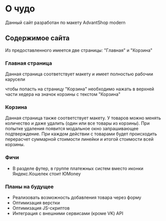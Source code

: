 # О чудо
Данный сайт разработан по макету AdvantShop modern

## Содержимое сайта
Из предоставленного имеется две страницы: "Главная" и "Корзина"

### Главная страница
Данная страница соответствует макету и имеет полностью рабочии карусели

чтобы попасть на страницу "Корзина" необходимо нажать в верхней части хедера на значок корзины с текстом "Корзина"

### Корзина
Данная страница также соответствует макету. У товаров можно менять количество и даже удалить (один или все товары из корзины). При попытке удаления появится модальное окно запрашивающее подтверждение.
При каждом действии с товарами будет происходить перерасчет суммарной стоимости линейки и итогой стоимости всей корзины.


### Фичи
- В разделе футер, в группе платежных систем вместо иконки Яндекс.Кошелек стоит ЮMoney

  
### Планы на будущее
- Реализовать возможность добавления товара через форму
- Оптимизация верстки
- Оптимизация JS-скриптов
- Интеграция с внешними сервисами (кроме VK) API
